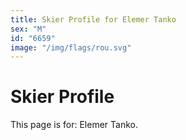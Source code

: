 ```yaml
---
title: Skier Profile for Elemer Tanko
sex: "M"
id: "6659"
image: "/img/flags/rou.svg" 
---
```


# Skier Profile

This page is for: Elemer Tanko.
    